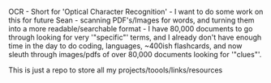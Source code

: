 OCR - Short for 'Optical Character Recognition' - I want to do some work on this for future Sean - 
scanning PDF's/Images for words, and turning them into a more readable/searchable format - I have 80,000 documents to go through looking for very '"specific"' terms,
and I already don't have enough time in the day to do coding, languages, ~400ish flashcards, and now sleuth through images/pdfs of over 80,000 documents looking for '"clues"'.

This is just a repo to store all my projects/toools/links/resources

